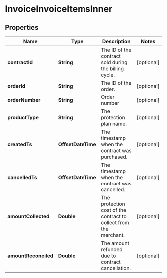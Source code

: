 

# InvoiceInvoiceItemsInner


## Properties

| Name | Type | Description | Notes |
|------------ | ------------- | ------------- | -------------|
|**contractId** | **String** | The ID of the contract sold during the billing cycle. |  [optional] |
|**orderId** | **String** | The ID of the order. |  [optional] |
|**orderNumber** | **String** | Order number |  [optional] |
|**productType** | **String** | The protection plan name. |  [optional] |
|**createdTs** | **OffsetDateTime** | The timestamp when the contract was purchased. |  [optional] |
|**cancelledTs** | **OffsetDateTime** | The timestamp when the contract was cancelled. |  [optional] |
|**amountCollected** | **Double** | The protection cost of the contract to collect from the merchant. |  [optional] |
|**amountReconciled** | **Double** | The amount refunded due to contract cancellation. |  [optional] |



